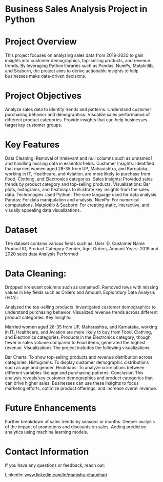 #  Business Sales Analysis Project in Python
# Project Overview
This project focuses on analyzing sales data from 2019-2020 to gain insights into customer demographics, top-selling products, and revenue trends. By leveraging Python libraries such as Pandas, NumPy, Matplotlib, and Seaborn, the project aims to derive actionable insights to help businesses make data-driven decisions.

# Project Objectives
Analyze sales data to identify trends and patterns.
Understand customer purchasing behavior and demographics.
Visualize sales performance of different product categories.
Provide insights that can help businesses target key customer groups.

# Key Features
Data Cleaning: Removal of irrelevant and null columns such as unnamed1 and handling missing data in essential fields.
Customer Insights: Identified that married women aged 26-35 from UP, Maharashtra, and Karnataka, working in IT, Healthcare, and Aviation, are more likely to purchase from Food, Clothing, and Electronics categories.
Sales Insights: Provided sales trends by product category and top-selling products.
Visualizations: Bar plots, histograms, and heatmaps to illustrate key insights from the sales data.
Technologies Used
Python: The core language used for data analysis.
Pandas: For data manipulation and analysis.
NumPy: For numerical computations.
Matplotlib & Seaborn: For creating static, interactive, and visually appealing data visualizations.

# Dataset
The dataset contains various fields such as:
User ID, Customer Name
Product ID, Product Category
Gender, Age, Orders, Amount
Years: 2019 and 2020 sales data
Analysis Performed

# Data Cleaning:

Dropped irrelevant columns such as unnamed1.
Removed rows with missing values in key fields such as Orders and Amount.
Exploratory Data Analysis (EDA):

Analyzed the top-selling products.
Investigated customer demographics to understand purchasing behavior.
Visualized revenue trends across different product categories.
Key Insights:

Married women aged 26-35 from UP, Maharashtra, and Karnataka, working in IT, Healthcare, and Aviation are more likely to buy from Food, Clothing, and Electronics categories.
Products in the Electronics category, though fewer in sales volume compared to Food items, generated the highest revenue.
Visualizations
The project includes the following visualizations:

Bar Charts: To show top-selling products and revenue distribution across categories.
Histograms: To display customer demographic distributions such as age and gender.
Heatmaps: To analyze correlations between different variables like age and purchasing patterns.
Conclusion
This analysis reveals key customer demographics and product categories that can drive higher sales. Businesses can use these insights to focus marketing efforts, optimize product offerings, and increase overall revenue.

# Future Enhancements
Further breakdown of sales trends by seasons or months.
Deeper analysis of the impact of promotions and discounts on sales.
Adding predictive analytics using machine learning models.

# Contact Information
If you have any questions or feedback, reach out:

LinkedIn: www.linkedin.com/in/manisha-chaudhari
